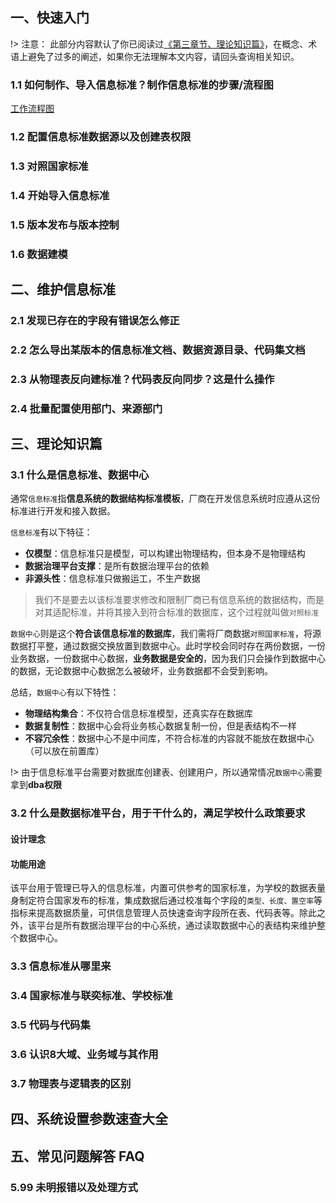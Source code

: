 ## 一、快速入门

!> 注意： 此部分内容默认了你已阅读过[《第三章节、理论知识篇》](#三、理论知识篇)，在概念、术语上避免了过多的阐述，如果你无法理解本文内容，请回头查询相关知识。

### 1.1 如何制作、导入信息标准？制作信息标准的步骤/流程图


[工作流程图](信息标准平台使用手册.assets/ismpWorkFlowChart.drawio ':include :type=code')

### 1.2 配置信息标准数据源以及创建表权限

### 1.3 对照国家标准

### 1.4 开始导入信息标准

### 1.5 版本发布与版本控制

### 1.6 数据建模

## 二、维护信息标准

### 2.1 发现已存在的字段有错误怎么修正

### 2.2 怎么导出某版本的信息标准文档、数据资源目录、代码集文档

### 2.3 从物理表反向建标准？代码表反向同步？这是什么操作

### 2.4 批量配置使用部门、来源部门

## 三、理论知识篇

### 3.1 什么是信息标准、数据中心

通常`信息标准`指**信息系统的数据结构标准模板**，厂商在开发信息系统时应遵从这份标准进行开发和接入数据。

`信息标准`有以下特征：

- **仅模型**：信息标准只是模型，可以构建出物理结构，但本身不是物理结构
- **数据治理平台支撑**：是所有数据治理平台的依赖
- **非源头性**：信息标准只做搬运工，不生产数据

> 我们不是要去以该标准要求修改和限制厂商已有信息系统的数据结构，而是对其适配标准，并将其接入到符合标准的数据库，这个过程就叫做`对照标准`

`数据中心`则是这个**符合该信息标准的数据库**，我们需将厂商数据`对照国家标准`，将源数据打平整，通过数据交换放置到数据中心。此时学校会同时存在两份数据，一份业务数据，一份数据中心数据，**业务数据是安全的**，因为我们只会操作到数据中心的数据，无论数据中心数据怎么被破坏，业务数据都不会受到影响。

总结，`数据中心`有以下特性：

- **物理结构集合**：不仅符合信息标准模型，还真实存在数据库
- **数据复制性**：数据中心会将业务核心数据复制一份，但是表结构不一样
- **不容冗余性**：数据中心不是中间库，不符合标准的内容就不能放在数据中心（可以放在前置库）

!> 由于信息标准平台需要对数据库创建表、创建用户，所以通常情况`数据中心`需要拿到**dba权限**

### 3.2 什么是数据标准平台，用于干什么的，满足学校什么政策要求

#### 设计理念

#### 功能用途

该平台用于管理已导入的信息标准，内置可供参考的国家标准，为学校的数据表量身制定符合国家发布的标准，集成数据后通过校准每个字段的`类型、长度、置空率`等指标来提高数据质量，可供信息管理人员快速查询字段所在表、代码表等。除此之外，该平台是所有数据治理平台的中心系统，通过读取数据中心的表结构来维护整个数据中心。

### 3.3 信息标准从哪里来

### 3.4 国家标准与联奕标准、学校标准

### 3.5 代码与代码集

### 3.6 认识8大域、业务域与其作用

### 3.7 物理表与逻辑表的区别

## 四、系统设置参数速查大全

## 五、常见问题解答 FAQ

### 5.99 未明报错以及处理方式
